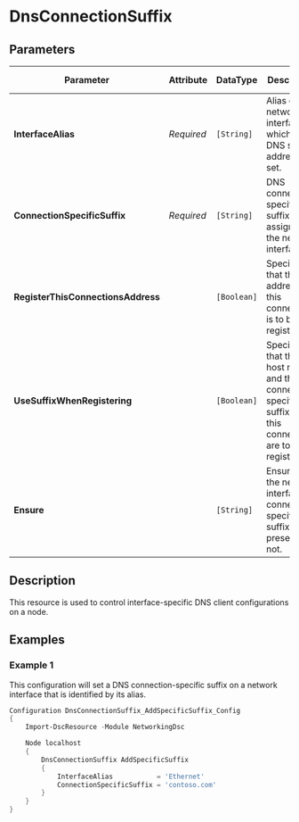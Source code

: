 # DnsConnectionSuffix

## Parameters

| Parameter                          | Attribute  | DataType    | Description                                                                                                | Allowed Values      |
| ---------------------------------- | ---------- | ----------- | ---------------------------------------------------------------------------------------------------------- | ------------------- |
| **InterfaceAlias**                 | *Required* | `[String]`  | Alias of the network interface for which the DNS server address is set.                                    |                     |
| **ConnectionSpecificSuffix**       | *Required* | `[String]`  | DNS connection-specific suffix to assign to the network interface.  i                                       |                     |
| **RegisterThisConnectionsAddress** |            | `[Boolean]` | Specifies that the IP address for this connection is to be registered.                                     |                     |
| **UseSuffixWhenRegistering**       |            | `[Boolean]` | Specifies that this host name and the connection specific suffix for this connection are to be registered. |                     |
| **Ensure**                         |            | `[String]`  | Ensure that the network interface connection-specific suffix is present or not.                            | `Present`, `Absent` |

## Description

This resource is used to control interface-specific DNS client configurations on a node.

## Examples

### Example 1

This configuration will set a DNS connection-specific suffix on a network interface that
is identified by its alias.

```powershell
Configuration DnsConnectionSuffix_AddSpecificSuffix_Config
{
    Import-DscResource -Module NetworkingDsc

    Node localhost
    {
        DnsConnectionSuffix AddSpecificSuffix
        {
            InterfaceAlias           = 'Ethernet'
            ConnectionSpecificSuffix = 'contoso.com'
        }
    }
}
```

